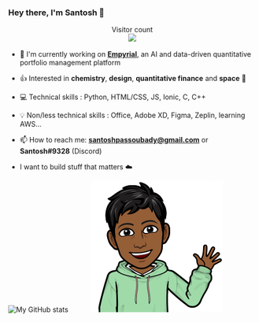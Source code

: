 ### Hey there, I'm Santosh 👋

<p align="center"> 
  Visitor count<br>
  <img src="https://profile-counter.glitch.me/ssantoshp/count.svg" />
</p>


- 🍉 I'm currently working on [**Empyrial**](https://github.com/ssantoshp/Empyrial), an AI and data-driven quantitative portfolio management platform

- 👍 Interested in **chemistry**, **design**, **quantitative finance** and **space** 🚀

- 💻 Technical skills : Python, HTML/CSS, JS, Ionic, C, C++

- 💡 Non/less technical skills : Office, Adobe XD, Figma, Zeplin, learning AWS...

- 📫 How to reach me: **santoshpassoubady@gmail.com** or **Santosh#9328** (Discord)

- I want to build stuff that matters ☁️



![My GitHub stats](https://github-readme-stats.vercel.app/api?username=ssantoshp&count_private=true)&emsp;&emsp;&emsp;
<img src="bit.png"/>



